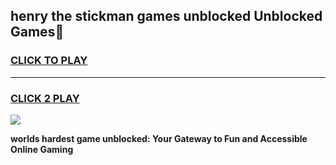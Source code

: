 
## henry the stickman games unblocked Unblocked Games👋
<h3>
<a href="https://premium.freeplayer.one?title=henry_the_stickman_games_unblocked&ref=16F">CLICK TO PLAY</a></h3>
<hr>

<h3>
<a href="https://premium.freeplayer.one?title=henry_the_stickman_games_unblocked&ref=16F">CLICK 2 PLAY</a>
  
</h3>

<a href="https://premium.freeplayer.one?title=henry_the_stickman_games_unblocked&ref=16F/"><img src="https://clearcache.store/games.png"></a>


**worlds hardest game unblocked: Your Gateway to Fun and Accessible Online Gaming**

